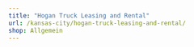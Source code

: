 ```yaml
---
title: "Hogan Truck Leasing and Rental"
url: /kansas-city/hogan-truck-leasing-and-rental/
shop: Allgemein
---
```

